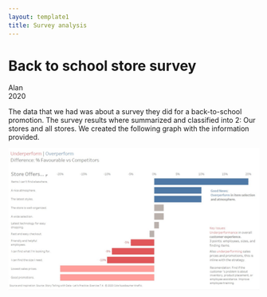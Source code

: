 ```yaml
---
layout: template1
title: Survey analysis
---
```


Back to school store survey
================
Alan<br />
2020<br />

The data that we had was about a survey they did for a back-to-school promotion. 
The survey results where summarized and classified into 2: Our stores and all stores. 
We created the following graph with the information provided.

<div class="bigcenterimgcontainer">
<img src="img/Backtoschoolshopping.jpg" alt style>
</div>











